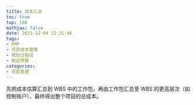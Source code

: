 ```yaml
---
title: 成本汇总
toc: true
top: 100
mathjax: false
date: 2021-12-04 22:31:46
tags:
- PMP
- 项目成本管理
- 规划过程组
- 制定预算
categories:
- 项目管理
---
```

先把成本估算汇总到 WBS 中的工作包，再由工作包汇总至 WBS 的更高层次（如控制账户），最终得出整个项目的总成本。
